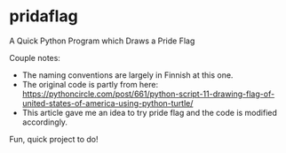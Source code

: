 # pridaflag
A Quick Python Program which Draws a Pride Flag

Couple notes:
- The naming conventions are largely in Finnish at this one.
- The original code is partly from here: https://pythoncircle.com/post/661/python-script-11-drawing-flag-of-united-states-of-america-using-python-turtle/
- This article gave me an idea to try pride flag and the code is modified accordingly.

Fun, quick project to do!
